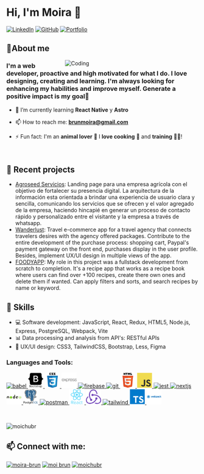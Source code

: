 <h1>Hi, I'm Moira 👋</h1>

[![LinkedIn](https://img.shields.io/badge/LinkedIn-Connect-blue)](https://www.linkedin.com/in/moira-brun/)
[![GitHub](https://img.shields.io/badge/GitHub-Follow-green)](https://github.com/moichubr)
[![Portfolio](https://img.shields.io/badge/Portfolio-Visit-orange)](https://moirabrun.netlify.app/)

## 🌈About me
<img align="right" alt="Coding" width="350" src="https://media.tenor.com/S59bPkT0pqcAAAAC/programming.gif"/>
<h3 align="left">I'm a web developer, proactive and high motivated for what I do. I love designing, creating and learning. I'm always looking for enhancing my habilities and improve myself. Generate a positive impact is my goal💪 </h3>

- 🌱 I’m currently learning **React Native** y **Astro**

- 📫 How to reach me: **brunmoira@gmail.com**

- ⚡ Fun fact:   I'm an <b>animal lover</b> 🐶 I <b>love cooking</b> 🥘 and <b>training</b> 🏋️‍♀️!

<br>


## 🌱 Recent projects

- [Agroseed Servicios](https://github.com/moichubr/agroseeds): Landing page para una empresa agrícola con el objetivo de fortalecer su presencia digital. La arquitectura de la información esta orientada a brindar una experiencia de usuario clara y sencilla, comunicando los servicios que se ofrecen y el valor agregado de la empresa, haciendo hincapié en generar un proceso de contacto rápido y personalizado entre el visitante y la empresa a través de whatsapp.
- [Wanderlust](https://wanderlust-phi.vercel.app): Travel e-commerce app for a travel agency that connects travelers desires with the agency offered packages. Contribute to the entire development of the purchase process: shopping cart, Paypal's payment gateway on the front end, purchases display in the user profile. Besides, implement UX/UI design in multiple views of the app.
- [FOODYAPP](https://github.com/moichubr/foodyApp): My role in this project was a fullstack development from scratch to completion. It's a recipe app that works as a recipe book where users can find over +100 recipes, create there own ones and delete them if wanted. Can apply filters and sorts, and search recipes by name or keyword.



## 🔧 Skills

- 💻 Software development: JavaScript, React, Redux, HTML5, Node.js, Express, PostgreSQL, Webpack, Vite 
- 📊 Data processing and analysis from API's: RESTful APIs
- 🎨 UX/UI design: CSS3, TailwindCSS, Bootstrap, Less, Figma
  

<h3 align="left">Languages and Tools:</h3>
<p align="left"> <a href="https://babeljs.io/" target="_blank" rel="noreferrer"> <img src="https://www.vectorlogo.zone/logos/babeljs/babeljs-icon.svg" alt="babel" width="40" height="40"/> </a> <a href="https://getbootstrap.com" target="_blank" rel="noreferrer"> <img src="https://raw.githubusercontent.com/devicons/devicon/master/icons/bootstrap/bootstrap-plain-wordmark.svg" alt="bootstrap" width="40" height="40"/> </a> <a href="https://www.w3schools.com/css/" target="_blank" rel="noreferrer"> <img src="https://raw.githubusercontent.com/devicons/devicon/master/icons/css3/css3-original-wordmark.svg" alt="css3" width="40" height="40"/> </a> <a href="https://expressjs.com" target="_blank" rel="noreferrer"> <img src="https://raw.githubusercontent.com/devicons/devicon/master/icons/express/express-original-wordmark.svg" alt="express" width="40" height="40"/> </a> <a href="https://firebase.google.com/" target="_blank" rel="noreferrer"> <img src="https://www.vectorlogo.zone/logos/firebase/firebase-icon.svg" alt="firebase" width="40" height="40"/> </a> <a href="https://git-scm.com/" target="_blank" rel="noreferrer"> <img src="https://www.vectorlogo.zone/logos/git-scm/git-scm-icon.svg" alt="git" width="40" height="40"/> </a> <a href="https://www.w3.org/html/" target="_blank" rel="noreferrer"> <img src="https://raw.githubusercontent.com/devicons/devicon/master/icons/html5/html5-original-wordmark.svg" alt="html5" width="40" height="40"/> </a> <a href="https://developer.mozilla.org/en-US/docs/Web/JavaScript" target="_blank" rel="noreferrer"> <img src="https://raw.githubusercontent.com/devicons/devicon/master/icons/javascript/javascript-original.svg" alt="javascript" width="40" height="40"/> </a> <a href="https://jestjs.io" target="_blank" rel="noreferrer"> <img src="https://www.vectorlogo.zone/logos/jestjsio/jestjsio-icon.svg" alt="jest" width="40" height="40"/> </a> <a href="https://nextjs.org/" target="_blank" rel="noreferrer"> <img src="https://cdn.worldvectorlogo.com/logos/nextjs-2.svg" alt="nextjs" width="40" height="40"/> </a> <a href="https://nodejs.org" target="_blank" rel="noreferrer"> <img src="https://raw.githubusercontent.com/devicons/devicon/master/icons/nodejs/nodejs-original-wordmark.svg" alt="nodejs" width="40" height="40"/> </a> <a href="https://www.postgresql.org" target="_blank" rel="noreferrer"> <img src="https://raw.githubusercontent.com/devicons/devicon/master/icons/postgresql/postgresql-original-wordmark.svg" alt="postgresql" width="40" height="40"/> </a> <a href="https://postman.com" target="_blank" rel="noreferrer"> <img src="https://www.vectorlogo.zone/logos/getpostman/getpostman-icon.svg" alt="postman" width="40" height="40"/> </a> <a href="https://reactjs.org/" target="_blank" rel="noreferrer"> <img src="https://raw.githubusercontent.com/devicons/devicon/master/icons/react/react-original-wordmark.svg" alt="react" width="40" height="40"/> </a> <a href="https://redux.js.org" target="_blank" rel="noreferrer"> <img src="https://raw.githubusercontent.com/devicons/devicon/master/icons/redux/redux-original.svg" alt="redux" width="40" height="40"/> </a> <a href="https://tailwindcss.com/" target="_blank" rel="noreferrer"> <img src="https://www.vectorlogo.zone/logos/tailwindcss/tailwindcss-icon.svg" alt="tailwind" width="40" height="40"/> </a> <a href="https://www.typescriptlang.org/" target="_blank" rel="noreferrer"> <img src="https://raw.githubusercontent.com/devicons/devicon/master/icons/typescript/typescript-original.svg" alt="typescript" width="40" height="40"/> </a> <a href="https://webpack.js.org" target="_blank" rel="noreferrer"> <img src="https://raw.githubusercontent.com/devicons/devicon/d00d0969292a6569d45b06d3f350f463a0107b0d/icons/webpack/webpack-original-wordmark.svg" alt="webpack" width="40" height="40"/> </a> </p>

<br>
<p><img align="center" src="https://github-readme-stats.vercel.app/api/top-langs?username=moichubr&show_icons=true&locale=en&layout=compact" alt="moichubr" /></p>


## 📫 Connect with me:
<p align="left">
<a href="https://linkedin.com/in/moira-brun" target="blank"><img align="center" src="https://raw.githubusercontent.com/rahuldkjain/github-profile-readme-generator/master/src/images/icons/Social/linked-in-alt.svg" alt="moira-brun" height="30" width="40" /></a>
<a href="https://fb.com/moi brun" target="blank"><img align="center" src="https://raw.githubusercontent.com/rahuldkjain/github-profile-readme-generator/master/src/images/icons/Social/facebook.svg" alt="moi brun" height="30" width="40" /></a>
<a href="https://instagram.com/moichubr" target="blank"><img align="center" src="https://raw.githubusercontent.com/rahuldkjain/github-profile-readme-generator/master/src/images/icons/Social/instagram.svg" alt="moichubr" height="30" width="40" /></a>
</p>



